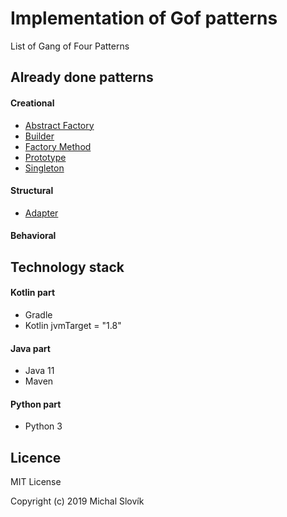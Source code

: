 # Implementation of Gof patterns

List of Gang of Four Patterns

## Already done patterns

#### Creational 

* [Abstract Factory](https://github.com/Mishco/Gof_patterns/tree/master/java/src/main/java/abstractfactory)
* [Builder](https://github.com/Mishco/Gof_patterns/tree/master/java/src/main/java/builder)
* [Factory Method](https://github.com/Mishco/Gof_patterns/tree/master/java/src/main/java/factorymethod)
* [Prototype](https://github.com/Mishco/Gof_patterns/tree/master/java/src/main/java/prototype)
* [Singleton](https://github.com/Mishco/Gof_patterns/tree/master/java/src/main/java/singleton)

#### Structural 

* [Adapter](https://github.com/Mishco/Gof_patterns/tree/master/java/src/main/java/adapter)


#### Behavioral


## Technology stack


#### Kotlin part

* Gradle
* Kotlin jvmTarget = "1.8"

#### Java part

* Java 11
* Maven
 
#### Python part

* Python 3

## Licence

MIT License

Copyright (c) 2019 Michal Slovík

